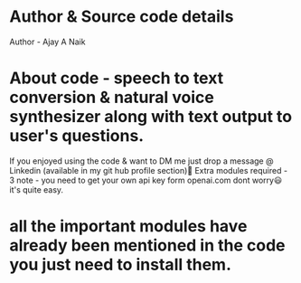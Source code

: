 # Author & Source code details
Author - Ajay A Naik

# About code - speech to text conversion & natural voice synthesizer along with text output to user's questions. 
If you enjoyed using the code & want to DM me just drop a message @ Linkedin (available in my git hub profile section)🙂
Extra modules required - 3
note - you need to get your own api key form openai.com dont worry😃 it's quite easy.

# all the important modules have already been mentioned in the code you just need to install them.
